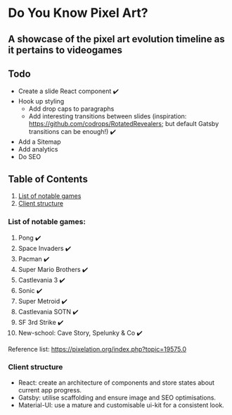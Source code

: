 # Do You Know Pixel Art?

## A showcase of the pixel art evolution timeline as it pertains to videogames

## Todo

- Create a slide React component ✔️
- Hook up styling
  - Add drop caps to paragraphs
  - Add interesting transitions between slides (inspiration: https://github.com/codrops/RotatedRevealers; but default Gatsby transitions can be enough!) ✔️
- Add a Sitemap
- Add analytics
- Do SEO

## Table of Contents

1. [List of notable games](https://github.com/Doesntmeananything/do-you-know-pixel-art#list-of-notable-games)
2. [Client structure](https://github.com/Doesntmeananything/do-you-know-pixel-art#client-structure)

### List of notable games:

1. Pong ✔️
2. Space Invaders ✔️
3. Pacman ✔️
4. Super Mario Brothers ✔️
5. Castlevania 3 ✔️
6. Sonic ✔️
7. Super Metroid ✔️
8. Castlevania SOTN ✔️
9. SF 3rd Strike ✔️
10. New-school: Cave Story, Spelunky & Co ✔️

Reference list: https://pixelation.org/index.php?topic=19575.0

### Client structure

- React: create an architecture of components and store states about current app progress.
- Gatsby: utilise scaffolding and ensure image and SEO optimisations.
- Material-UI: use a mature and customisable ui-kit for a consistent look.
